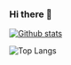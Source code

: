 ### Hi there 👋

[![Github stats](https://github-readme-stats.vercel.app/api?username=3rg1s&show_icons=true&theme=gruvbox)](https://github.com/3rg1s)

![Top Langs](https://github-readme-stats.vercel.app/api/top-langs/?username=3rg1s&hide_progress=true)
